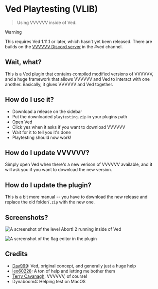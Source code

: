 # Ved Playtesting (VLIB)

> Using VVVVVV inside of Ved.

> [!WARNING]
> This requires Ved 1.11.1 or later, which hasn't yet been released.
> There are builds on the [VVVVVV Discord server](https://discord.gg/Zf7Nzea) in the #ved channel.

## Wait, what?

This is a Ved plugin that contains compiled modified versions of VVVVVV, and a huge framework that allows VVVVVV and Ved to interact with one another. Basically, it glues VVVVVV and Ved together.

## How do I use it?

- Download a release on the sidebar
- Put the downloaded `playtesting.zip` in your plugins path
- Open Ved
- Click yes when it asks if you want to download VVVVVV
- Wait for it to tell you it's done
- Playtesting should now work!

## How do I update VVVVVV?

Simply open Ved when there's a new verison of VVVVVV available, and it will ask you if you want to download the new version.

## How do I update the plugin?

This is a bit more manual -- you have to download the new release and replace the old folder/`.zip` with the new one.

## Screenshots?

![A screenshot of the level Abort! 2 running inside of Ved](https://i.imgur.com/WVY9ha1.png)

![A screenshot of the flag editor in the plugin](https://i.imgur.com/DmkwDKJ.png)

## Credits

- [Dav999](https://github.com/daaaav/): Ved, original concept, and generally just a huge help
- [leo60228](https://github.com/leo60228): A ton of help and letting me bother them
- [Terry Cavanagh](https://github.com/TerryCavanagh): VVVVVV, of course!
- Dynaboom4: Helping test on MacOS

